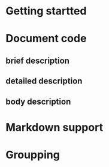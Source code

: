 Getting startted
================ 

Document code 
=============

brief description
------------------

detailed description
--------------------

body description 
----------------

Markdown support
================


Groupping
==========



